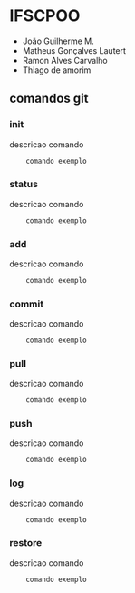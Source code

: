 # IFSCPOO

- João Guilherme M.
- Matheus Gonçalves Lautert
- Ramon Alves Carvalho
- Thiago de amorim

## comandos git

### init

descricao comando
```bash
    comando exemplo
```

### status

descricao comando
```bash
    comando exemplo
```

### add

descricao comando
```bash
    comando exemplo
```

### commit

descricao comando
```bash
    comando exemplo
```

### pull

descricao comando
```bash
    comando exemplo
```

### push

descricao comando
```bash
    comando exemplo
```

### log

descricao comando
```bash
    comando exemplo
```

### restore

descricao comando
```bash
    comando exemplo
```